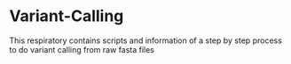 # Variant-Calling
This respiratory contains scripts and information of a step by step process to do variant calling from raw fasta files
